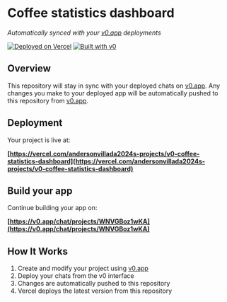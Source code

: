 # Coffee statistics dashboard

*Automatically synced with your [v0.app](https://v0.app) deployments*

[![Deployed on Vercel](https://img.shields.io/badge/Deployed%20on-Vercel-black?style=for-the-badge&logo=vercel)](https://vercel.com/andersonvillada2024s-projects/v0-coffee-statistics-dashboard)
[![Built with v0](https://img.shields.io/badge/Built%20with-v0.app-black?style=for-the-badge)](https://v0.app/chat/projects/WNVGBoz1wKA)

## Overview

This repository will stay in sync with your deployed chats on [v0.app](https://v0.app).
Any changes you make to your deployed app will be automatically pushed to this repository from [v0.app](https://v0.app).

## Deployment

Your project is live at:

**[https://vercel.com/andersonvillada2024s-projects/v0-coffee-statistics-dashboard](https://vercel.com/andersonvillada2024s-projects/v0-coffee-statistics-dashboard)**

## Build your app

Continue building your app on:

**[https://v0.app/chat/projects/WNVGBoz1wKA](https://v0.app/chat/projects/WNVGBoz1wKA)**

## How It Works

1. Create and modify your project using [v0.app](https://v0.app)
2. Deploy your chats from the v0 interface
3. Changes are automatically pushed to this repository
4. Vercel deploys the latest version from this repository